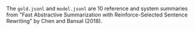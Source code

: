 The `gold.jsonl` and `model.jsonl` are 10 reference and system summaries from "Fast Abstractive Summarization with Reinforce-Selected Sentence Rewriting" by Chen and Bansal (2018).

